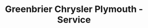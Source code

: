 ---
title: "Greenbrier Chrysler Plymouth - Service"
url: /chesapeake/greenbrier-chrysler-plymouth-service/
shop: car repair
---